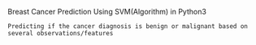 Breast Cancer Prediction Using SVM(Algorithm) in Python3

    Predicting if the cancer diagnosis is benign or malignant based on several observations/features
